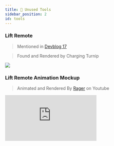 ```yaml
---
title: 🔨 Unused Tools
sidebar_position: 2
id: tools
---
```


### Lift Remote
> Mentioned in [Devblog 17](/devblog/17#a-big-lift)

> Found and Rendered by Charging Turnip

![](/images/tools/liftremote.png)

### Lift Remote Animation Mockup
> Animated and Rendered By [Rager](https://youtube.com/channel/UCqWxNkrT4EmoL7O1pY2w3xw) on Youtube

<iframe 
  src="https://www.youtube.com/embed/2BlEAF-f6j0" 
  style={{ aspectRatio: '16/9', width: '100%' }} 
  frameBorder="0" 
  allow="accelerometer; autoplay; clipboard-write; encrypted-media; gyroscope; picture-in-picture" 
  allowFullScreen 
/>

### Garden Shovel
> Found by Charging Turnip, Images by rockstar modder

![](/images/tools/garden-shovel-hand.png)
![](/images/tools/garden-shovel-color.png)